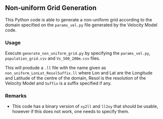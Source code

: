 ## Non-uniform Grid Generation

This Python code is able to generate a non-uniform grid according
to the domain specified on the `params_vel.py` file generated by
the Velocity Model code.

### Usage


Execute `generate_non_uniform_grid.py` by specifying the `params_vel.py`,
`population_grid.csv` and `Vs_500_200m.csv` files. 

This will produde a `.ll` file with the name given as `non_uniform_LonLat_ResolSuffix.ll` where
Lon and Lat are the Longitude and Latitude of the centre of the domain, Resol is the resolution of
the Velocity Model and `Suffix` is a suffix specified if any.


### Remarks

- This code has a binary version of `xy2ll` and `ll2xy` that should be usable, however
if this does not work, one needs to specify them.



